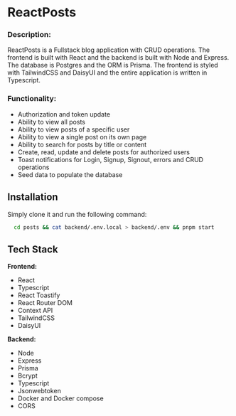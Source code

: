 # ReactPosts

### Description:

ReactPosts is a Fullstack blog application with CRUD operations. The frontend is built with React and the backend is built with Node and Express. The database is Postgres and the ORM is Prisma. The frontend is styled with TailwindCSS and DaisyUI and the entire application is written in Typescript.

### Functionality:

- Authorization and token update
- Ability to view all posts
- Ability to view posts of a specific user
- Ability to view a single post on its own page
- Ability to search for posts by title or content
- Create, read, update and delete posts for authorized users
- Toast notifications for Login, Signup, Signout, errors and CRUD operations
- Seed data to populate the database

## Installation

Simply clone it and run the following command:

```bash
  cd posts && cat backend/.env.local > backend/.env && pnpm start
```

## Tech Stack

**Frontend:**

- React
- Typescript
- React Toastify
- React Router DOM
- Context API
- TailwindCSS
- DaisyUI

**Backend:**

- Node
- Express
- Prisma
- Bcrypt
- Typescript
- Jsonwebtoken
- Docker and Docker compose
- CORS
